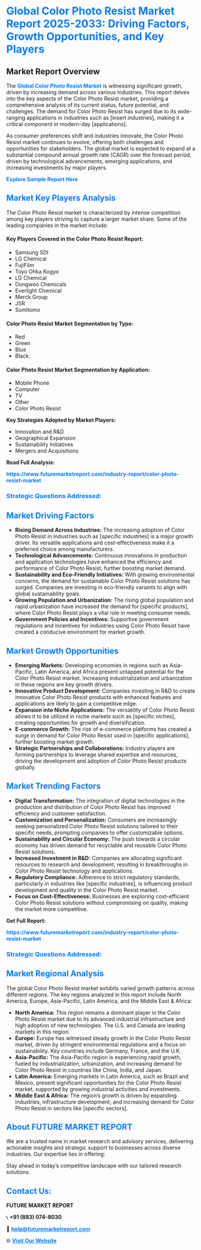 <h1 style="color: #007BFF;">Global Color Photo Resist Market Report 2025-2033: Driving Factors, Growth Opportunities, and Key Players</h1>

<section id="overview">
<h2>Market Report Overview</h2>
<p>The <a href="https://www.futuremarketreport.com/industry-report/color-photo-resist-market" style="color: #007BFF; text-decoration: none;"><strong>Global Color Photo Resist Market</strong></a> is witnessing significant growth, driven by increasing demand across various industries. This report delves into the key aspects of the Color Photo Resist market, providing a comprehensive analysis of its current status, future potential, and challenges. The demand for Color Photo Resist has surged due to its wide-ranging applications in industries such as [insert industries], making it a critical component in modern-day [applications].</p>
<p>As consumer preferences shift and industries innovate, the Color Photo Resist market continues to evolve, offering both challenges and opportunities for stakeholders. The global market is expected to expand at a substantial compound annual growth rate (CAGR) over the forecast period, driven by technological advancements, emerging applications, and increasing investments by major players.</p>
</section>

<section id="overview">
<p><a href="https://www.futuremarketreport.com/request-sample/reportId=111006" style="color: #007BFF; text-decoration: none;"><strong>Explore Sample Report Here</strong></a></p>
</section>

<section id="key-players">
<h2 style="color: #007BFF;">Market Key Players Analysis</h2>
<p>The Color Photo Resist market is characterized by intense competition among key players striving to capture a larger market share. Some of the leading companies in the market include:</p>
<h4>Key Players Covered in the Color Photo Resist Report:</h4>
<ul><li>Samsung SDI</li><li>LG Chemical</li><li>FujiFilm</li><li>Toyo Ohka Kogyo</li><li>LG Chemical</li><li>Dongwoo Chemicals</li><li>Everlight Chemical</li><li>Merck Group</li><li>JSR</li><li>Sumitomo</li></ul>
<h4>Color Photo Resist Market Segmentation by Type:</h4>
<ul><li>Red</li><li>Green</li><li>Blue</li><li>Black</li></ul>

<h4>Color Photo Resist Market Segmentation by Application:</h4>
<ul><li>Mobile Phone</li><li>Computer</li><li>TV</li><li>Other</li><li>Color Photo Resist</li></ul>
<p><strong>Key Strategies Adopted by Market Players:</strong></p>
<ul>
<li>Innovation and R&D</li>
<li>Geographical Expansion</li>
<li>Sustainability Initiatives</li>
<li>Mergers and Acquisitions</li>
</ul>
</section>

<section>
<p><strong>Read Full Analysis: </strong></p><a href="https://www.futuremarketreport.com/industry-report/color-photo-resist-market" style="color: #007BFF; text-decoration: none;"><strong>https://www.futuremarketreport.com/industry-report/color-photo-resist-market</strong></a>
<h3 style="color: #007BFF;">Strategic Questions Addressed:</h3>
</section>

<section id="driving-factors">
<h2 style="color: #007BFF;">Market Driving Factors</h2>
<ul>
<li><strong>Rising Demand Across Industries:</strong> The increasing adoption of Color Photo Resist in industries such as [specific industries] is a major growth driver. Its versatile applications and cost-effectiveness make it a preferred choice among manufacturers.</li>
<li><strong>Technological Advancements:</strong> Continuous innovations in production and application technologies have enhanced the efficiency and performance of Color Photo Resist, further boosting market demand.</li>
<li><strong>Sustainability and Eco-Friendly Initiatives:</strong> With growing environmental concerns, the demand for sustainable Color Photo Resist solutions has surged. Companies are investing in eco-friendly variants to align with global sustainability goals.</li>
<li><strong>Growing Population and Urbanization:</strong> The rising global population and rapid urbanization have increased the demand for [specific products], where Color Photo Resist plays a vital role in meeting consumer needs.</li>
<li><strong>Government Policies and Incentives:</strong> Supportive government regulations and incentives for industries using Color Photo Resist have created a conducive environment for market growth.</li>
</ul>
</section>

<section id="growth-opportunities">
<h2 style="color: #007BFF;">Market Growth Opportunities</h2>
<ul>
<li><strong>Emerging Markets:</strong> Developing economies in regions such as Asia-Pacific, Latin America, and Africa present untapped potential for the Color Photo Resist market. Increasing industrialization and urbanization in these regions are key growth drivers.</li>
<li><strong>Innovative Product Development:</strong> Companies investing in R&D to create innovative Color Photo Resist products with enhanced features and applications are likely to gain a competitive edge.</li>
<li><strong>Expansion into Niche Applications:</strong> The versatility of Color Photo Resist allows it to be utilized in niche markets such as [specific niches], creating opportunities for growth and diversification.</li>
<li><strong>E-commerce Growth:</strong> The rise of e-commerce platforms has created a surge in demand for Color Photo Resist used in [specific applications], further boosting market growth.</li>
<li><strong>Strategic Partnerships and Collaborations:</strong> Industry players are forming partnerships to leverage shared expertise and resources, driving the development and adoption of Color Photo Resist products globally.</li>
</ul>
</section>

<section id="trending-factors">
<h2 style="color: #007BFF;">Market Trending Factors</h2>
<ul>
<li><strong>Digital Transformation:</strong> The integration of digital technologies in the production and distribution of Color Photo Resist has improved efficiency and customer satisfaction.</li>
<li><strong>Customization and Personalization:</strong> Consumers are increasingly seeking personalized Color Photo Resist solutions tailored to their specific needs, prompting companies to offer customizable options.</li>
<li><strong>Sustainability and Circular Economy:</strong> The push towards a circular economy has driven demand for recyclable and reusable Color Photo Resist solutions.</li>
<li><strong>Increased Investment in R&D:</strong> Companies are allocating significant resources to research and development, resulting in breakthroughs in Color Photo Resist technology and applications.</li>
<li><strong>Regulatory Compliance:</strong> Adherence to strict regulatory standards, particularly in industries like [specific industries], is influencing product development and quality in the Color Photo Resist market.</li>
<li><strong>Focus on Cost-Effectiveness:</strong> Businesses are exploring cost-efficient Color Photo Resist solutions without compromising on quality, making the market more competitive.</li>
</ul>
</section>

<section>
<p><strong>Get Full Report: </strong></p><a href="https://www.futuremarketreport.com/industry-report/color-photo-resist-market" style="color: #007BFF; text-decoration: none;"><strong>https://www.futuremarketreport.com/industry-report/color-photo-resist-market</strong></a>
<h3 style="color: #007BFF;">Strategic Questions Addressed:</h3>
</section>


<section id="regional-analysis">
<h2 style="color: #007BFF;">Market Regional Analysis</h2>
<p>The global Color Photo Resist market exhibits varied growth patterns across different regions. The key regions analyzed in this report include North America, Europe, Asia-Pacific, Latin America, and the Middle East & Africa:</p>
<ul>
<li><strong>North America:</strong> This region remains a dominant player in the Color Photo Resist market due to its advanced industrial infrastructure and high adoption of new technologies. The U.S. and Canada are leading markets in this region.</li>
<li><strong>Europe:</strong> Europe has witnessed steady growth in the Color Photo Resist market, driven by stringent environmental regulations and a focus on sustainability. Key countries include Germany, France, and the U.K.</li>
<li><strong>Asia-Pacific:</strong> The Asia-Pacific region is experiencing rapid growth, fueled by industrialization, urbanization, and increasing demand for Color Photo Resist in countries like China, India, and Japan.</li>
<li><strong>Latin America:</strong> Emerging markets in Latin America, such as Brazil and Mexico, present significant opportunities for the Color Photo Resist market, supported by growing industrial activities and investments.</li>
<li><strong>Middle East & Africa:</strong> The region’s growth is driven by expanding industries, infrastructure development, and increasing demand for Color Photo Resist in sectors like [specific sectors].</li>
</ul>
</section>

<footer>
<h2 style="color: #007BFF;">About FUTURE MARKET REPORT</h2>
<p>We are a trusted name in market research and advisory services, delivering actionable insights and strategic support to businesses across diverse industries. Our expertise lies in offering:</p>

<p>Stay ahead in today’s competitive landscape with our tailored research solutions.</p>

<h2 style="color: #007BFF;">Contact Us:</h2>
<p><strong>FUTURE MARKET REPORT</strong></p>
<p>📞 <strong>+91 (883) 074-8030</strong></p>
<p>📧 <strong><a href="mailto:help@futuremarketreport.com" style="color: #007BFF;">help@futuremarketreport.com</a></strong></p>
<p>🌐 <strong><a href="https://www.futuremarketreport.com/" style="color: #007BFF;">Visit Our Website</a></strong></p>
</footer>